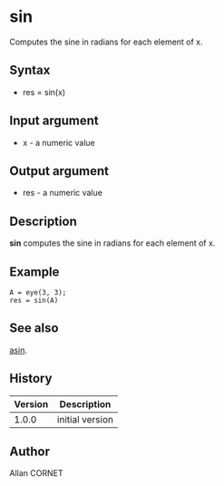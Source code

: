 

# sin

Computes the sine in radians for each element of x.

## Syntax

- res = sin(x)

## Input argument

 - x - a numeric value

## Output argument

 - res - a numeric value

## Description

<b>sin</b> computes the sine in radians for each element of x.

## Example

```Nelson
A = eye(3, 3);
res = sin(A)
```

## See also

[asin](asin.md).
## History

|Version|Description|
|------|------|
|1.0.0|initial version|


## Author

Allan CORNET



